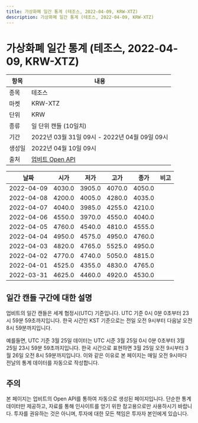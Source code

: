 ```yaml
---
title: 가상화폐 일간 통계 (테조스, 2022-04-09, KRW-XTZ)
description: 가상화폐 일간 통계 (테조스, 2022-04-09, KRW-XTZ)
---
```



가상화폐 일간 통계 (테조스, 2022-04-09, KRW-XTZ)
===

|항목|내용|
|--|--|
|종목|테조스|
|마켓|KRW-XTZ|
|단위|KRW|
|종류|일 단위 캔들 (10일치)|
|기간|2022년 03월 31일 09시 - 2022년 04월 09일 09시|
|생성일|2022년 04월 10일 09시|
|출처|[업비트 Open API](https://docs.upbit.com)|


|날짜|시가|저가|고가|종가|비고|
|--|--|--|--|--|--|
|2022-04-09|4030.0|3905.0|4070.0|4050.0|    |
|2022-04-08|4200.0|4005.0|4280.0|4035.0|    |
|2022-04-07|4040.0|3985.0|4255.0|4210.0|    |
|2022-04-06|4550.0|3970.0|4550.0|4040.0|    |
|2022-04-05|4760.0|4540.0|4810.0|4555.0|    |
|2022-04-04|4950.0|4575.0|4950.0|4760.0|    |
|2022-04-03|4820.0|4765.0|5525.0|4950.0|    |
|2022-04-02|4770.0|4740.0|5050.0|4815.0|    |
|2022-04-01|4525.0|4355.0|4830.0|4765.0|    |
|2022-03-31|4625.0|4460.0|4920.0|4530.0|    |


일간 캔들 구간에 대한 설명
---


업비트의 일간 캔들은 세계 협정시(UTC) 기준입니다. 
UTC 기준 0시 0분 0초부터 23시 59분 59초까지입니다. 
한국 시간인 KST 기준으로는 전일 오전 9시부터 다음날 오전 8시 59분까지입니다. 


예를들면, UTC 기준 3월 25일 데이터는 UTC 시준 3월 25일 0시 0분 0초부터 3월 25일 23시 59분 59초까지입니다. 
한국 시간으로 표현하면 3월 25일 오전 9시부터 3월 26일 오전 8시 59분까지입니다. 
이와 같은 이유로 본 페이지는 매일 오전 9시마다 전날의 통계 데이터를 자동으로 작성합니다. 


주의
---


본 페이지는 업비트의 Open API를 통하여 자동으로 생성된 페이지입니다. 
단순한 통계 데이터만 제공하고, 자료를 통해 인사이트를 얻기 위한 참고용으로만 사용하시기 바랍니다. 
투자를 권유하는 것은 아니며, 투자에 대한 모든 책임은 투자자 본인에게 있습니다. 
